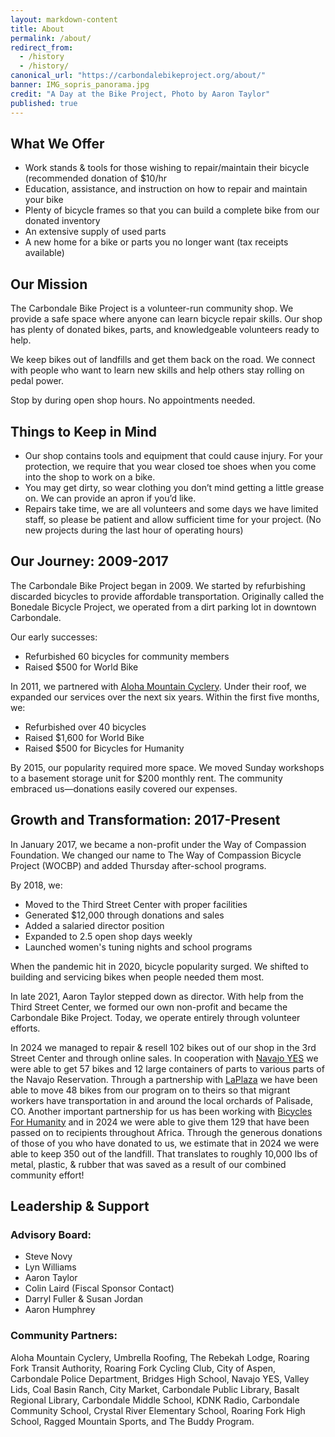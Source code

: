 ```yaml
---
layout: markdown-content
title: About
permalink: /about/
redirect_from:
  - /history
  - /history/
canonical_url: "https://carbondalebikeproject.org/about/"
banner: IMG_sopris_panorama.jpg
credit: "A Day at the Bike Project, Photo by Aaron Taylor"
published: true
---
```


## What We Offer

- Work stands & tools for those wishing to repair/maintain their bicycle (recommended donation of $10/hr
- Education, assistance, and instruction on how to repair and maintain your bike
- Plenty of bicycle frames so that you can build a complete bike from our donated inventory
- An extensive supply of used parts
- A new home for a bike or parts you no longer want (tax receipts available)

## Our Mission

The Carbondale Bike Project is a volunteer-run community shop. We provide a safe space where anyone can learn bicycle repair skills. Our shop has plenty of donated bikes, parts, and knowledgeable volunteers ready to help.

We keep bikes out of landfills and get them back on the road. We connect with people who want to learn new skills and help others stay rolling on pedal power.

Stop by during open shop hours. No appointments needed.

## Things to Keep in Mind

- Our shop contains tools and equipment that could cause injury. For your protection, we require that you wear closed toe shoes when you come into the shop to work on a bike.
- You may get dirty, so wear clothing you don’t mind getting a little grease on. We can provide an apron if you’d like.
- Repairs take time, we are all volunteers and some days we have limited staff, so please be patient and allow sufficient time for your project. (No new projects during the last hour of operating hours)

## Our Journey: 2009-2017

The Carbondale Bike Project began in 2009. We started by refurbishing discarded bicycles to provide affordable transportation. Originally called the Bonedale Bicycle Project, we operated from a dirt parking lot in downtown Carbondale.

Our early successes:

- Refurbished 60 bicycles for community members
- Raised $500 for World Bike

In 2011, we partnered with [Aloha Mountain Cyclery](https://www.alohamountaincyclery.com). Under their roof, we expanded our services over the next six years. Within the first five months, we:

- Refurbished over 40 bicycles
- Raised $1,600 for World Bike
- Raised $500 for Bicycles for Humanity

By 2015, our popularity required more space. We moved Sunday workshops to a basement storage unit for $200 monthly rent. The community embraced us—donations easily covered our expenses.

## Growth and Transformation: 2017-Present

In January 2017, we became a non-profit under the Way of Compassion Foundation. We changed our name to The Way of Compassion Bicycle Project (WOCBP) and added Thursday after-school programs.

By 2018, we:

- Moved to the Third Street Center with proper facilities
- Generated $12,000 through donations and sales
- Added a salaried director position
- Expanded to 2.5 open shop days weekly
- Launched women's tuning nights and school programs

When the pandemic hit in 2020, bicycle popularity surged. We shifted to building and servicing bikes when people needed them most.

In late 2021, Aaron Taylor stepped down as director. With help from the Third Street Center, we formed our own non-profit and became the Carbondale Bike Project. Today, we operate entirely through volunteer efforts.

In 2024 we managed to repair & resell 102 bikes out of our shop in the 3rd Street Center and through online sales. In cooperation with [Navajo YES](https://www.navajoyes.org) we were able to get 57 bikes and 12 large containers of parts to various parts of the Navajo Reservation. Through a partnership with [LaPlaza](https://www.laplazapalisade.org) we have been able to move 48 bikes from our program on to theirs so that migrant workers have transportation in and around the local orchards of Palisade, CO. Another important partnership for us has been working with [Bicycles For Humanity](https://bicycles-for-humanity.org/en-us) and in 2024 we were able to give them 129 that have been passed on to recipients throughout Africa. Through the generous donations of those of you who have donated to us, we estimate that in 2024 we were able to keep 350 out of the landfill. That translates to roughly 10,000 lbs of metal, plastic, & rubber that was saved as a result of our combined community effort!

## Leadership & Support

### Advisory Board:

- Steve Novy
- Lyn Williams
- Aaron Taylor
- Colin Laird (Fiscal Sponsor Contact)
- Darryl Fuller & Susan Jordan
- Aaron Humphrey

### Community Partners:

Aloha Mountain Cyclery, Umbrella Roofing, The Rebekah Lodge, Roaring Fork Transit Authority, Roaring Fork Cycling Club, City of Aspen, Carbondale Police Department, Bridges High School, Navajo YES, Valley Lids, Coal Basin Ranch, City Market, Carbondale Public Library, Basalt Regional Library, Carbondale Middle School, KDNK Radio, Carbondale Community School, Crystal River Elementary School, Roaring Fork High School, Ragged Mountain Sports, and The Buddy Program.
